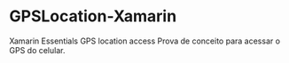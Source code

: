 # GPSLocation-Xamarin
Xamarin Essentials GPS location access
Prova de conceito para acessar o GPS do celular.
